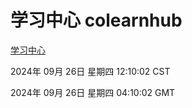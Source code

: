 # 学习中心 colearnhub
[学习中心](http://219.139.198.207:56308/colearnhub/)

2024年 09月 26日 星期四 12:10:02 CST

2024年 09月 26日 星期四 04:10:02 GMT
